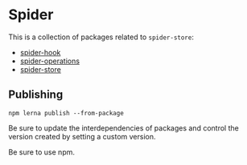 # Spider

This is a collection of packages related to `spider-store`:

- [spider-hook](./packages/spider-hook/README.md)
- [spider-operations](./packages/spider-operations/README.md)
- [spider-store](./packages/spider-store/README.md)

## Publishing

```
npm lerna publish --from-package
```

Be sure to update the interdependencies of packages and control the version created by setting a custom version.

Be sure to use npm.

